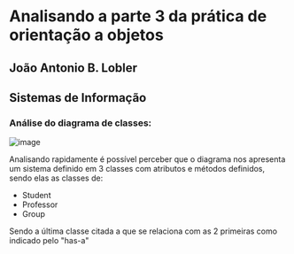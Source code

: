 # Analisando a parte 3 da prática de orientação a objetos  
## João Antonio B. Lobler
## Sistemas de Informação

### Análise do diagrama de classes:
![image](https://github.com/user-attachments/assets/5d309f41-897d-426b-a72f-e339c38a2116)

Analisando rapidamente é possível perceber que o diagrama nos apresenta um sistema definido em 3 classes com atributos e métodos definidos, sendo elas as classes de:
* Student
* Professor
* Group
  
Sendo a última classe citada a que se relaciona com as 2 primeiras como indicado pelo "has-a"


